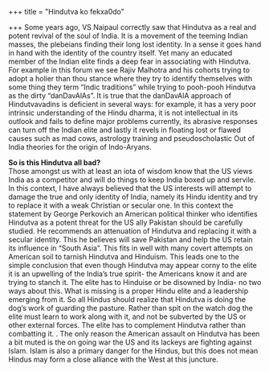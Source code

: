 +++
title = "Hindutva ko fekxa0do"

+++
Some years ago, VS Naipaul correctly saw that Hindutva as a real and
potent revival of the soul of India. It is a movement of the teeming
Indian masses, the plebeians finding their long lost identity. In a
sense it goes hand in hand with the identity of the country itself. Yet
many an educated member of the Indian elite finds a deep fear in
associating with Hindutva. For example in this forum we see Rajiv
Malhotra and his cohorts trying to adopt a holier than thou stance where
they try to identify themselves with some thing they term “Indic
traditions” while trying to pooh-pooh Hindutva as the dirty
“danDavAlAs”. It is true that the danDavAlA approach of
Hindutvavadins is deficient in several ways: for example, it has a very
poor intrinsic understanding of the Hindu dharma, it is not intellectual
in its outlook and fails to define major problems currently, its
abrasive responses can turn off the Indian elite and lastly it revels in
floating lost or flawed causes such as mad cows, astrology training and
pseudoscholastic Out of India theories for the origin of Indo-Aryans.

**So is this Hindutva all bad?**  
Those amongst us with at least an iota of wisdom know that the US views
India as a competitor and will do things to keep India boxed up and
servile. In this context, I have always believed that the US interests
will attempt to damage the true and only identity of India, namely its
Hindu identity and try to replace it with a weak Christian or secular
one. In this context the statement by George Perkovich an American
political thinker who identifies Hindutva as a potent threat for the US
ally Pakistan should be carefully studied. He recommends an attenuation
of Hindutva and replacing it with a secular identity. This he believes
will save Pakistan and help the US retain its influence in “South Asia”.
This fits in well with many covert attempts on American soil to tarnish
Hindutva and Hinduism. This leads one to the simple conclusion that even
though Hindutva may appear corny to the elite it is an upwelling of the
India’s true spirit- the Americans know it and are trying to stanch it.
The elite has to Hinduise or be disowned by India- no two ways about
this. What is missing is a proper Hindu elite and a leadership emerging
from it. So all Hindus should realize that Hindutva is doing the dog’s
work of guarding the pasture. Rather than spit on the watch dog the
elite must learn to work along with it, and not be subverted by the US
or other external forces. The elite has to complement Hindutva rather
than combatting it. . The only reason the American assault on Hindutva
has been a bit muted is the on going war the US and its lackeys are
fighting against Islam. Islam is also a primary danger for the Hindus,
but this does not mean Hindus may form a close alliance with the West at
this juncture.
